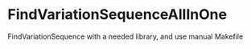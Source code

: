 FindVariationSequenceAllInOne
=============================

FindVariationSequence with a needed library, and use manual Makefile
